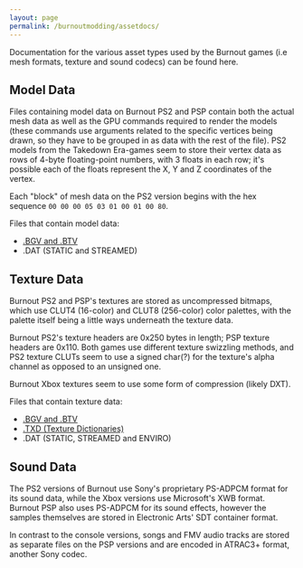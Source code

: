 ```yaml
---
layout: page
permalink: /burnoutmodding/assetdocs/
---
```


Documentation for the various asset types used by the Burnout games (i.e mesh formats, texture and sound codecs) can be found here.

## Model Data 
Files containing model data on Burnout PS2 and PSP contain both the actual mesh data as well as the GPU commands required to render the models (these commands use arguments related to the specific vertices being drawn, so they have to be grouped in as data with the rest of the file). PS2 models from the Takedown Era-games seem to store their vertex data as rows of 4-byte floating-point numbers, with 3 floats in each row; it's possible each of the floats represent the X, Y and Z coordinates of the vertex.

Each "block" of mesh data on the PS2 version begins with the hex sequence `00 00 00 05 03 01 00 01 00 80`.

Files that contain model data:
* [.BGV and .BTV](https://acutesyntax.github.io/wikis/burnoutmodding/takedown-era/formats/bgv/)
* .DAT (STATIC and STREAMED)

## Texture Data
Burnout PS2 and PSP's textures are stored as uncompressed bitmaps, which use CLUT4 (16-color) and CLUT8 (256-color) color palettes, with the palette itself being a little ways underneath the texture data.

Burnout PS2's texture headers are 0x250 bytes in length; PSP texture headers are 0x110. Both games use different texture swizzling methods, and PS2 texture CLUTs seem to use a signed char(?) for the texture's alpha channel as opposed to an unsigned one.

Burnout Xbox textures seem to use some form of compression (likely DXT).

Files that contain texture data:
* [.BGV and .BTV](https://acutesyntax.github.io/wikis/burnoutmodding/takedown-era/formats/bgv/)
* [.TXD (Texture Dictionaries)](https://acutesyntax.github.io/wikis/burnoutmodding/takedown-era/formats/texdic/)
* .DAT (STATIC, STREAMED and ENVIRO)

## Sound Data
The PS2 versions of Burnout use Sony's proprietary PS-ADPCM format for its sound data, while the Xbox versions use Microsoft's XWB format. Burnout PSP also uses PS-ADPCM for its sound effects, however the samples themselves are stored in Electronic Arts' SDT container format. 

In contrast to the console versions, songs and FMV audio tracks are stored as separate files on the PSP versions and are encoded in ATRAC3+ format, another Sony codec.